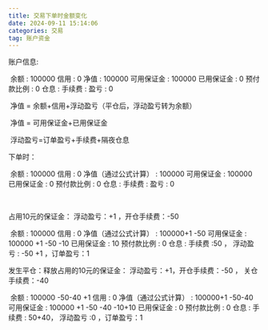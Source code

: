 ```yaml
---
title: 交易下单时金额变化
date: 2024-09-11 15:14:06
categories: 交易
tag: 账户资金
---
```


账户信息:

​	余额 : 100000 信用 : 0 净值 : 100000 可用保证金 : 100000 已用保证金 : 0 预付款比例 : 0 仓息 : 手续费 : 盈亏 : 0

​	净值 = 余额+信用+浮动盈亏（平仓后，浮动盈亏转为余额）

​	净值 = 可用保证金+已用保证金

​	浮动盈亏=订单盈亏+手续费+隔夜仓息



下单时：

​	余额 : 100000 信用 : 0 净值（通过公式计算） : 100000 可用保证金 : 100000 已用保证金 : 0 预付款比例 : 0 仓息 : 手续费 : 盈亏 : 0

​	

占用10元的保证金：   浮动盈亏：+1  ，开仓手续费：-50

​	余额 : 100000 信用 : 0 净值（通过公式计算） : 100000+1 -50 可用保证金 : 100000 +1 -50  -10  已用保证金 : 10 预付款比例 : 0 仓息 : 手续费 :50  ， 浮动盈亏 : -50 +1  ，订单盈亏：1



发生平仓：释放占用的10元的保证金：   浮动盈亏：+1，开仓手续费：-50 ， 关仓手续费：-40

​	余额 : 100000 -50-40 +1 信用 : 0  净值（通过公式计算） : 100000+1 -50-40  可用保证金 : 100000 +1 -50 -40  -10+10  已用保证金 : 0  预付款比例 : 0 仓息 : 手续费 :  50+40， 浮动盈亏 :0  ，订单盈亏：1







